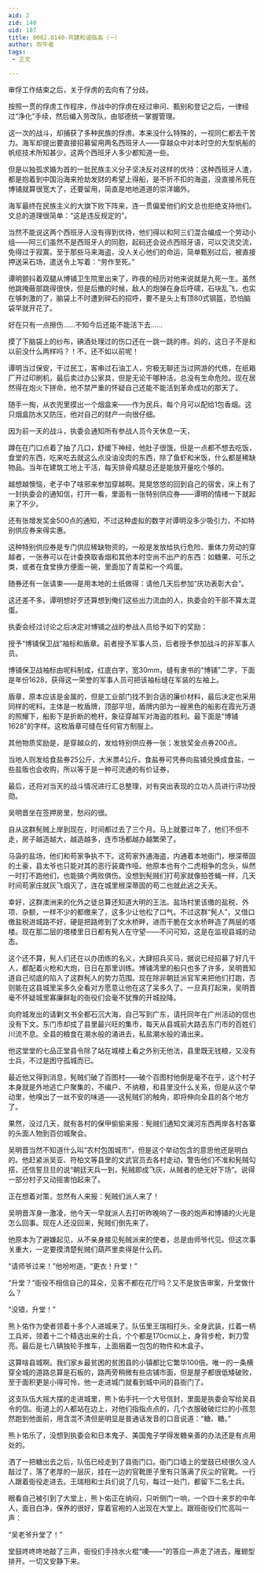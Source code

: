 ```yaml
---
aid: 2
zid: 140
uid: 187
title: 0002.0140-共建和谐临高（一）
author: 吹牛者
tags: 
 - 正文

---
```




  审俘工作结束之后，关于俘虏的去向有了分歧。

  按照一贯的俘虏工作程序，作战中的俘虏在经过审问、甄别和登记之后，一律经过“净化”手续，然后编入劳改队，由邬德统一掌握管理。

  这一次的战斗，却捕获了多种民族的俘虏。本来没什么特殊的，一视同仁都去干苦力。海军却提出要直接招募留用两名西班牙人——穿越众中对本时空的大型帆船的帆缆技术所知甚少，这两个西班牙人多少都知道一些。

  但是以独孤求婚为首的一批民族主义分子坚决反对这样的优待：这种西班牙人渣，都是抱着到中国沿海来抢劫发财的希望上得船，是不折不扣的海盗，没直接吊死在博铺就算很宽大了，还要留用，简直是地地道道的崇洋媚外。

  海军最终在民族主义的大旗下败下阵来，连一贯偏爱他们的文总也拒绝支持他们。文总的道理很简单：“这是违反规定的”。

  当然不能说这两个西班牙人没有得到优待，他们得以和阿三们混合编成一个劳动小组——阿三们虽然不是西班牙人的同胞，起码还会说点西班牙语，可以交流交流，免得过于寂寞。至于那些马来海盗，没人关心他们的命运，简单甄别过后，被直接押送采石场，遣送令上写着：“劳作至死。”

  谭明颤抖着双腿从博铺卫生院里出来了，昨夜的经历对他来说就是九死一生。虽然他跳掩蔽部跳得很快，但是后撤的时候，敌人的炮弹在身后呼啸，石块乱飞，也实在够刺激的了，脑袋上不时遭到碎石的招呼，要不是头上有顶80式钢盔，恐怕脑袋早就开花了。

  好在只有一点擦伤……不知今后还能不能活下去……

  摸了下脑袋上的纱布，碘酒处理过的伤口还在一跳一跳的疼。妈的，这日子不是和以前没什么两样吗？！不，还不如以前呢！

  谭明当过保安，干过民工，客串过石油工人，穷极无聊还当过网游的代练，在纸箱厂开过印刷机，最后卖过办公家具，但是无论干哪种活，总没有生命危险。现在居然得在炮火下拼命，他不禁严重的怀疑自己还能不能活到革命成功的那天了。

  随手一掏，从衣兜里摸出一个烟盒来——作为民兵，每个月可以配给1包香烟。这只烟盒防水又防压，他对自己的财产一向很仔细。

  因为前一天的战斗，执委会通知所有参战人员今天休息一天，

  蹲在在门口点着了抽了几口，舒缓下神经，他肚子很饿，但是一点都不想去吃饭，食堂的东西，吃来吃去就这么点没油没肉的东西，除了鱼虾和米饭，什么都是稀缺物品。当年在建筑工地上干活，每天排骨鸡腿总还是能放开量吃个够的。

  越想越懊恼，老子中了啥邪来参加穿越啊。晃晃悠悠的回到自己的宿舍，床上有了一封执委会的通知信，打开一看，里面有一张特别供应券——谭明的情绪一下就起来了不少。

  还有张增发奖金500点的通知，不过这种虚拟的数字对谭明没多少吸引力，不如特别供应券来得实惠。

  这种特别供应券是专门供应稀缺物资的，一般是发放给执行危险、重体力劳动的穿越者，一张券可以在计委换取香烟和其他本时空尚不出产的东西：如糖果、可乐之类，或者在食堂换方便面一碗，里面加了青菜和一个鸡蛋。

  随券还有一张请柬——是用本地的土纸做得：请他几天后参加“庆功表彰大会”。

  这还差不多。谭明想好歹还算想到俺们这些出力流血的人，执委会的干部不算太混蛋。

  执委会经过讨论之后决定对博铺之战的参战人员给予如下的奖励：

  授予“博铺保卫战”袖标和盾章。前者授予军事人员，后者授予参加战斗的非军事人员。

  博铺保卫战袖标由呢料制成，红底白字，宽30mm，缝有隶书的“博铺”二字，下面是年份1628，获得这一荣誉的军事人员可把该袖标缝在军装的左袖上。

  盾章，原本应该是金属的，但是工业部门找不到合适的廉价材料，最后决定也采用同样的呢料。主体是一枚盾牌，顶部平坦，盾牌内部为一艘黑色的船影在霞光万道的照耀下，船影下是折断的桅杆，象征穿越军对海盗的胜利。最下面是“博铺1628”的字样。这枚盾章可缝在任何官方制服上。

  其他物质奖励是，是穿越众的，发给特别供应券一张；发放奖金点券200点。

  当地人则发给食盐券25公斤，大米票4公斤。食盐券可凭券向盐铺兑换成食盐，一些盐贩也会收购，所以等于是一种可流通的有价证券，

  最后，还将对当天的战斗情况进行汇总整理，对有突出表现的立功人员进行评功授勋。

  吴明晋坐在签押房里，愁闷的很。

  自从这群髡贼上岸到现在，时间都过去了三个月。马上就要过年了，他们不但不走，房子越造越大，越造越多，连市场都越办越繁荣了。

  马袅的盐场，他们和苟家争执不下。这苟家外通海盗，内通着本地衙门，根深蒂固的土豪，县太爷也只能对其的恶行装聋作哑。他原本也有个二虎相争的念头，纵然一时打不跑他们，也能搞个两败俱伤。没想到髡贼们打苟家就像拍苍蝇一样，几天时间苟家庄就灰飞烟灭了，连在城里根深蒂固的苟二也就此逃之夭夭。

  幸好，这群澳洲来的化外之徒总算还知道大明的王法。盐场村里该缴的盐税、外项、杂额，一样不少的都缴来了，这多少让他松了口气。不过这群“髡人”，又借口缴盐税进城路不好，硬是把路修到了文水桥畔，进而干脆在文水桥畔造了两层的塔楼。现在那二层的塔楼里日日都有髡人在守望——不问可知，这是在监视县城的动态。

  这个还不算，髡人们还在以办团练的名义，大肆招兵买马，据说已经招募了好几千人，都配着火枪和大炮，日日在那里训练。博铺湾里的船只也多了许多，吴明晋知道自己彻底的陷入了这群髡人的势力范围。现在除非朝廷派官军来把他们打跑，否则能在这县城里呆多久全看对方愿意让他在这了呆多久了。一旦真打起来，吴明晋毫不怀疑城里寡廉鲜耻的衙役们会毫不犹豫的开城投降。

  向府城发出的请剿文书全都石沉大海，自己写到广东，请托同年在广州活动的信也没有下文。东门市却成了县里最兴旺的集市，每天从县城前大路去东门市的百姓们川流不息。全县的粮食在潮水般的涌进去，私盐潮水般的涌出来。

  他这堂堂的七品正堂县令除了站在城楼上看之外别无他法，县里既无钱粮，又没有士兵，不过是困守孤城而已。

  最近他又得到消息，髡贼们破了百图村——破个百图村他倒是毫不在乎，这个村子本身就是外地逃亡户聚集的，不编户、不纳粮，和县里没什么关系，但是从这个举动里，他嗅出了一丝不安的味道——这髡贼们的触角，即将伸向全县的各个地方了。

  果然，没过几天，就有各村的保甲偷偷来报：髡贼们通知文澜河东西两岸各村各寨的头面人物到百仞城聚会。

  吴明晋当然不知道什么叫“农村包围城市”，但是这个举动包含的意思他还是明白的。他赶紧派吴亚、符柏文等县里的文武官员去各村走动，警告他们不准和髡贼勾搭，还信誓旦旦的说“朝廷天兵一到，髡贼即成飞灰，从贼者的绝无好下场”。说得一部分村子又动摇害怕起来了。

  正在想着对策，忽然有人来报：髡贼们派人来了！

  吴明晋浑身一激凌，他今天一早就派人去打听昨晚响了一夜的炮声和博铺的火光是怎么回事。现在人还没回来，髡贼们倒先来了。

  他原本为了避嫌起见，从不亲身接见髡贼派来的使者，总是由师爷代见。但这次事关重大，一定要摸清楚髡贼们葫芦里卖得是什么药。

  “请师爷过来！”他吩咐道，“更衣！升堂！”

  “升堂？”衙役不相信自己的耳朵，见客不都在花厅吗？又不是放告审案，升堂做什么？

  “没错，升堂！”

  熊卜佑作为使者领着十多个人进城来了。队伍里王瑞相打头，全身武装，扛着一柄工兵斧，领着十二个精选出来的士兵，个个都是170cm以上，身背步枪，刺刀雪亮。最后是七八辆独轮手推车，上面捆着一包包的物件和木盒子。

  这算啥县城啊。我们家乡最贫困的贫困县的小镇都比它繁华100倍。唯一的一条横穿全城的道路总算是石板的，路两旁稍微有些店铺市面，但是屋子都很低矮破败，至于面积更是小得可怜，他一走进城门就看到城中间的县衙门了。

  这支队伍大摇大摆的走进城里，熊卜佑手托一个大号信封，里面是执委会写给吴县令的信。街道上的人都站在边上，对他们指指点点的，几个衣服破破烂烂的小孩忽然跑到他面前，用含混不清但是明显是普通话发音的口音说道：“糖、糖。”

  熊卜佑乐了，没想到执委会和日本鬼子、美国鬼子学得发糖亲善的办法还是有点用处的。

  洒了一把糖出去之后，队伍已经走到了县衙门口。衙门口墙上的堂鼓已经很久没人敲过了，落了老厚的一层灰，挂在一边的官靴匣子里有只落满了灰尘的官靴。一行人跟着衙役走进去。王瑞相和士兵们说了几句，每过一处门，都留下二名士兵。

  眼看自己被引到了大堂上，熊卜佑正在纳闷，只听侧门一响，一个四十来岁的中年人，面目白净，保养的很好，穿着官袍的人出现在大堂上。跟班衙役们忙高叫一声：

  “吴老爷升堂了！”

  堂鼓咚咚咚地敲了三声，衙役们手持水火棍“噢——”的答应一声走了进去，雁翅型排开。一切又安静下来。


